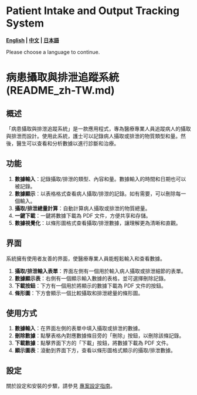 # Patient Intake and Output Tracking System

**[English](README_en.md) | [中文](README_zh-TW.md) | [日本語](README_ja.md)**

Please choose a language to continue.

# 病患攝取與排泄追蹤系統 (README_zh-TW.md)

## 概述

「病患攝取與排泄追蹤系統」是一款應用程式，專為醫療專業人員追蹤病人的攝取與排泄而設計。使用此系統，護士可以記錄病人攝取或排泄的物質類型和量。然後，醫生可以查看和分析數據以進行診斷和治療。

## 功能

1. **數據輸入**：記錄攝取/排泄的類型、內容和量。數據輸入的時間和日期也可以被記錄。
2. **數據顯示**：以表格格式查看病人攝取/排泄的記錄。如有需要，可以刪除每一個輸入。
3. **攝取/排泄總量計算**：自動計算病人攝取或排泄的物質總量。
4. **一鍵下載**：一鍵將數據下載為 PDF 文件，方便共享和存儲。
5. **數據視覺化**：以條形圖格式查看攝取/排泄數據，讓理解更為清晰和直觀。

## 界面

系統擁有使用者友善的界面，使醫療專業人員能輕鬆輸入和查看數據。

1. **攝取/排泄輸入表單**：界面左側有一個用於輸入病人攝取或排泄細節的表單。
2. **數據顯示表**：右側有一個顯示輸入數據的表格，並可選擇刪除記錄。
3. **下載按鈕**：下方有一個用於將顯示的數據下載為 PDF 文件的按鈕。
4. **條形圖**：下方會顯示一個比較攝取和排泄總量的條形圖。

## 使用方式

1. **數據輸入**：在界面左側的表單中填入攝取或排泄的數據。
2. **刪除數據**：點擊表格內對應數據條目旁的「刪除」按鈕，以刪除該條記錄。
3. **下載數據**：點擊界面下方的「下載」按鈕，將數據下載為 PDF 文件。
4. **顯示圖表**：滾動到界面下方，查看以條形圖格式顯示的攝取/排泄數據。

## 設定

關於設定和安裝的步驟，請參見 [專案設定指南](Setup.md)。
